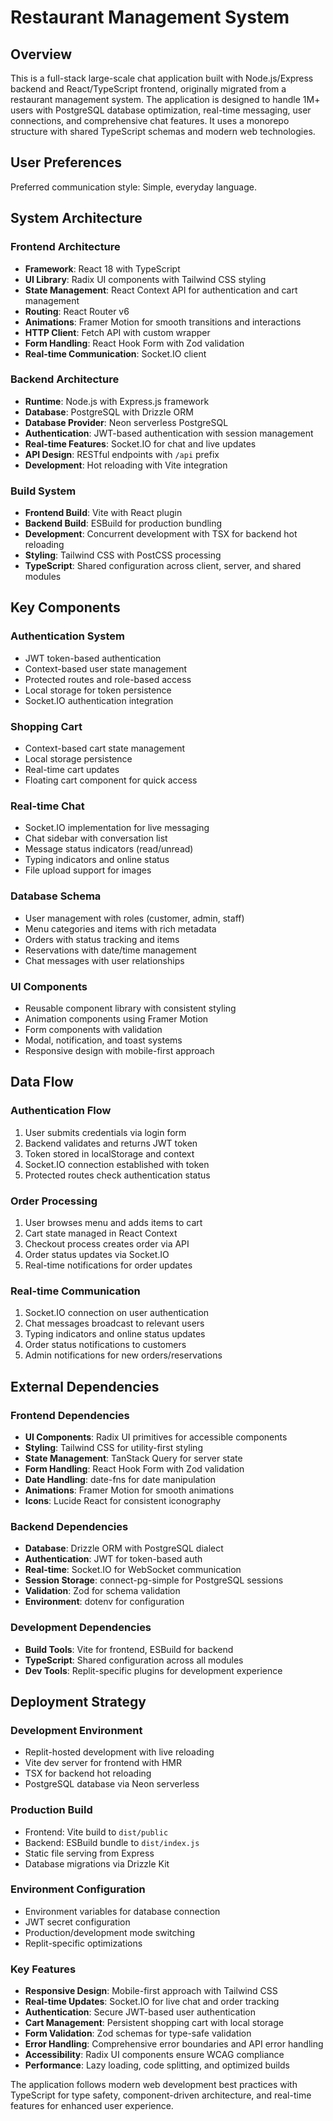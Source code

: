 # Restaurant Management System

## Overview

This is a full-stack large-scale chat application built with Node.js/Express backend and React/TypeScript frontend, originally migrated from a restaurant management system. The application is designed to handle 1M+ users with PostgreSQL database optimization, real-time messaging, user connections, and comprehensive chat features. It uses a monorepo structure with shared TypeScript schemas and modern web technologies.

## User Preferences

Preferred communication style: Simple, everyday language.

## System Architecture

### Frontend Architecture
- **Framework**: React 18 with TypeScript
- **UI Library**: Radix UI components with Tailwind CSS styling
- **State Management**: React Context API for authentication and cart management
- **Routing**: React Router v6
- **Animations**: Framer Motion for smooth transitions and interactions
- **HTTP Client**: Fetch API with custom wrapper
- **Form Handling**: React Hook Form with Zod validation
- **Real-time Communication**: Socket.IO client

### Backend Architecture
- **Runtime**: Node.js with Express.js framework
- **Database**: PostgreSQL with Drizzle ORM
- **Database Provider**: Neon serverless PostgreSQL
- **Authentication**: JWT-based authentication with session management
- **Real-time Features**: Socket.IO for chat and live updates
- **API Design**: RESTful endpoints with `/api` prefix
- **Development**: Hot reloading with Vite integration

### Build System
- **Frontend Build**: Vite with React plugin
- **Backend Build**: ESBuild for production bundling
- **Development**: Concurrent development with TSX for backend hot reloading
- **Styling**: Tailwind CSS with PostCSS processing
- **TypeScript**: Shared configuration across client, server, and shared modules

## Key Components

### Authentication System
- JWT token-based authentication
- Context-based user state management
- Protected routes and role-based access
- Local storage for token persistence
- Socket.IO authentication integration

### Shopping Cart
- Context-based cart state management
- Local storage persistence
- Real-time cart updates
- Floating cart component for quick access

### Real-time Chat
- Socket.IO implementation for live messaging
- Chat sidebar with conversation list
- Message status indicators (read/unread)
- Typing indicators and online status
- File upload support for images

### Database Schema
- User management with roles (customer, admin, staff)
- Menu categories and items with rich metadata
- Orders with status tracking and items
- Reservations with date/time management
- Chat messages with user relationships

### UI Components
- Reusable component library with consistent styling
- Animation components using Framer Motion
- Form components with validation
- Modal, notification, and toast systems
- Responsive design with mobile-first approach

## Data Flow

### Authentication Flow
1. User submits credentials via login form
2. Backend validates and returns JWT token
3. Token stored in localStorage and context
4. Socket.IO connection established with token
5. Protected routes check authentication status

### Order Processing
1. User browses menu and adds items to cart
2. Cart state managed in React Context
3. Checkout process creates order via API
4. Order status updates via Socket.IO
5. Real-time notifications for order updates

### Real-time Communication
1. Socket.IO connection on user authentication
2. Chat messages broadcast to relevant users
3. Typing indicators and online status updates
4. Order status notifications to customers
5. Admin notifications for new orders/reservations

## External Dependencies

### Frontend Dependencies
- **UI Components**: Radix UI primitives for accessible components
- **Styling**: Tailwind CSS for utility-first styling
- **State Management**: TanStack Query for server state
- **Form Handling**: React Hook Form with Zod validation
- **Date Handling**: date-fns for date manipulation
- **Animations**: Framer Motion for smooth animations
- **Icons**: Lucide React for consistent iconography

### Backend Dependencies
- **Database**: Drizzle ORM with PostgreSQL dialect
- **Authentication**: JWT for token-based auth
- **Real-time**: Socket.IO for WebSocket communication
- **Session Storage**: connect-pg-simple for PostgreSQL sessions
- **Validation**: Zod for schema validation
- **Environment**: dotenv for configuration

### Development Dependencies
- **Build Tools**: Vite for frontend, ESBuild for backend
- **TypeScript**: Shared configuration across all modules
- **Dev Tools**: Replit-specific plugins for development experience

## Deployment Strategy

### Development Environment
- Replit-hosted development with live reloading
- Vite dev server for frontend with HMR
- TSX for backend hot reloading
- PostgreSQL database via Neon serverless

### Production Build
- Frontend: Vite build to `dist/public`
- Backend: ESBuild bundle to `dist/index.js`
- Static file serving from Express
- Database migrations via Drizzle Kit

### Environment Configuration
- Environment variables for database connection
- JWT secret configuration
- Production/development mode switching
- Replit-specific optimizations

### Key Features
- **Responsive Design**: Mobile-first approach with Tailwind CSS
- **Real-time Updates**: Socket.IO for live chat and order tracking
- **Authentication**: Secure JWT-based user authentication
- **Cart Management**: Persistent shopping cart with local storage
- **Form Validation**: Zod schemas for type-safe validation
- **Error Handling**: Comprehensive error boundaries and API error handling
- **Accessibility**: Radix UI components ensure WCAG compliance
- **Performance**: Lazy loading, code splitting, and optimized builds

The application follows modern web development best practices with TypeScript for type safety, component-driven architecture, and real-time features for enhanced user experience.